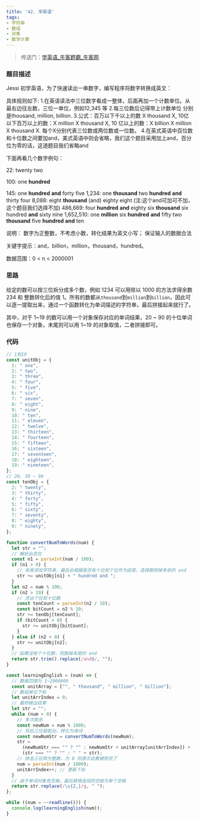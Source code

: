 ```yaml
---
title: '42. 学英语'
tags:
- 字符串
- 数组
- 对象
- 数学计算
---
```


> 传送门：[学英语_牛客题霸_牛客网](https://www.nowcoder.com/practice/1364723563ab43c99f3d38b5abef83bc?tpId=37&tags=&title=&difficulty=0&judgeStatus=0&rp=1)

### 题目描述

Jessi 初学英语，为了快速读出一串数字，编写程序将数字转换成英文：

具体规则如下:
1.在英语读法中三位数字看成一整体，后面再加一个计数单位。从最右边往左数，三位一单位，例如12,345 等
2.每三位数后记得带上计数单位 分别是thousand, million, billion.
3.公式：百万以下千以上的数 X thousand X, 10亿以下百万以上的数：X million X thousand X, 10 亿以上的数：X billion X million X thousand X. 每个X分别代表三位数或两位数或一位数。
4.在英式英语中百位数和十位数之间要加and，美式英语中则会省略，我们这个题目采用加上and，百分位为零的话，这道题目我们省略and

下面再看几个数字例句：

22: twenty two

100: one **hundred**

145: one **hundred** **and** forty five
1,234: one **thousand** two **hundred** **and** thirty four
8,088: eight **thousand** (and) eighty eight (注:这个and可加可不加，这个题目我们选择不加)
486,669: four **hundred** **and** eighty six **thousand** six hundred **and** sixty nine
1,652,510: one **million** six **hundred** **and** fifty two **thousand** five **hundred** **and** ten

说明：
数字为正整数，不考虑小数，转化结果为英文小写；
保证输入的数据合法

关键字提示：and，billion，million，thousand，hundred。

数据范围：0 < n < 2000001



### 思路

给定的数可以按三位拆分成多个数，例如 1234 可以用除以 1000 的方法求得余数 234 和 整数转化后的值 1。所有的数都从`thousand`到`millian`到`billion`，因此可以逐一提取出来，通过一个函数转化为单词描述的字符串，最后拼接起来就行了。

其中，对于 1~19 的数可以用一个对象保存对应的单词结果，20 ~ 90 的十位单词也保存一个对象，末尾则可以用 1~19 的对象取值，二者拼接即可。

### 代码

```js
// 1到19
const unitObj = {
  1: " one",
  2: " two",
  3: " three",
  4: " four",
  5: " five",
  6: " six",
  7: " seven",
  8: " eight",
  9: " nine",
  10: " ten",
  11: " eleven",
  12: " twelve",
  13: " thirteen",
  14: " fourteen",
  15: " fifteen",
  16: " sixteen",
  17: " seventeen",
  18: " eighteen",
  19: " nineteen",
};
// 20, 30 ~ 90
const tenObj = {
  2: " twenty",
  3: " thirty",
  4: " forty",
  5: " fifty",
  6: " sixty",
  7: " seventy",
  8: " eighty",
  9: " ninety",
};

function convertNumToWords(num) {
  let str = "";
  // 解析出百位
  const n1 = parseInt(num / 100);
  if (n1 > 0) {
    // 末尾添加字符串，最后会根据是否有十位和个位作为结尾，选择删除掉多余的 and
    str += unitObj[n1] + " hundred and ";
  }
  let n2 = num % 100;
  if (n2 > 19) {
    // 求出个位和十位数
    const tenCount = parseInt(n2 / 10);
    const bitCount = n2 % 10;
    str += tenObj[tenCount];
    if (bitCount > 0) {
      str += unitObj[bitCount];
    }
  } else if (n2 > 0) {
    str += unitObj[n2];
  }
  // 如果没有个十位数，则删掉末尾的 and
  return str.trim().replace(/and$/, "");
}

const learningEnglish = (num) => {
  // 数据范围为 1~2000000
  const unitArray = ["", " thousand", " million", " billion"];
  // 数组单位下标
  let unitArrIndex = 0;
  // 最终输出结果
  let str = "";
  while (num > 0) {
    // 多次取余
    const newNum = num % 1000;
    // 将后三位提取出，转化为单词
    const newNumStr = convertNumToWords(newNum);
    str =
      (newNumStr === "" ? "" : newNumStr + unitArray[unitArrIndex]) +
      (str === "" ? "" : " " + str);
    // 除去三位转为整数，为 0 则表示此数被除完了
    num = parseInt(num / 1000);
    unitArrIndex++; // 更新下标
  }
  // 由于单词对象有空格，最后替换连续的空格为单个空格
  return str.replace(/\s{2,}/g, " ");
};

while ((num = ~~readline())) {
  console.log(learningEnglish(num));
}
```

